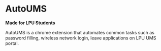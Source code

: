 # AutoUMS

**Made for LPU Students**

AutoUMS is a chrome extension that automates common tasks such as password filling, wireless network login, leave applications on LPU UMS portal.